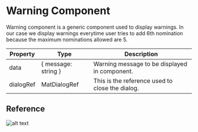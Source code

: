 # Warning Component

Warning component is a generic component used to display warnings. In our case we display warnings everytime user tries to add 6th nomination because the maximum
nominations allowed are 5.


| Property | Type | Description |
| --------------- | --------------- | --------------- |
| data |  { message: string } | Warning message to be displayed in component.
| dialogRef    |      MatDialogRef<WarningComponent>  | This is the reference used to close the dialog. 


## Reference

![alt text](https://images-shoppies-project.s3-us-west-2.amazonaws.com/Screen+Shot+2020-09-06+at+2.20.14+AM.png)

